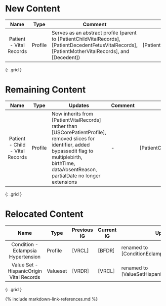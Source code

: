 # New Content

| Name    | Type     |  Comment         | Link  |
| :-------: | -------- |  --------------- | :-----: |
| Patient - Vital Records | Profile | Serves as an abstract profile (parent to [PatientChildVitalRecords], [PatientDecedentFetusVitalRecords], [PatientMotherVitalRecords], and [Decedent]) | [PatientVitalRecords] |
{: .grid }

# Remaining Content

| Name    | Type     | Updates     | Comment         | Link  |
| :-------: | -------- | ----------- | --------------- | :-----: |
| Patient - Child - Vital Records | Profile | Now inherits from [PatientVitalRecords] rather than [USCorePatientProfile], removed slices for identifier, added bypassedit flag to multiplebirth, birthTime, dataAbsentReason, partialDate no longer extensions  | - | [PatientChildVitalRecords] |
{: .grid }

# Relocated Content

| Name    | Type     | Previous IG | Current IG   | Updates     | Comment         | Link  |
| :-------: | -------- | --------    | --------     | ----------- | --------------- | :-----: |
| Condition - Eclampsia Hypertension | Profile | [VRCL] | [BFDR] | renamed to [ConditionEclampsiaHypertension] | - | [ConditionEclampsiaHypertension] |
| Value Set - HispanicOrigin Vital Records | Valueset | [VRDR] | [VRCL] | renamed to [ValueSetHispanicOriginVitalRecords] | - | [ValueSetHispanicOriginVitalRecords] |
{: .grid }

{% include markdown-link-references.md %}